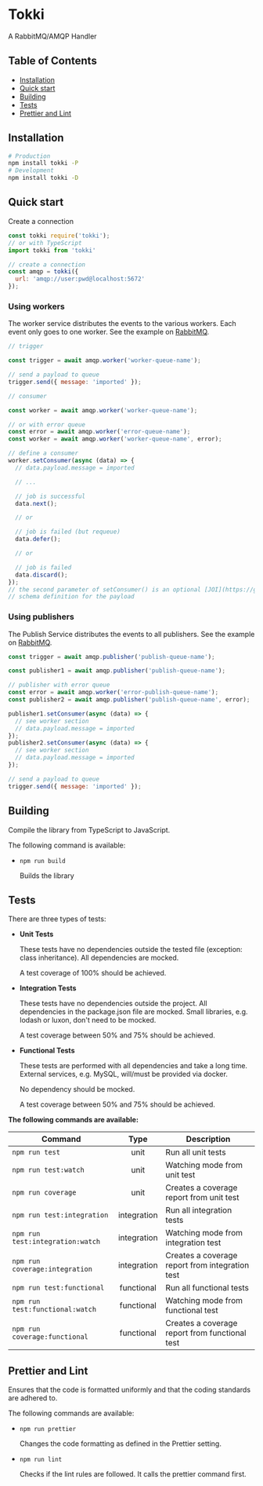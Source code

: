 # Tokki

A RabbitMQ/AMQP Handler

## Table of Contents

- [Installation](#installation)
- [Quick start](#quick-start)
- [Building](#building)
- [Tests](#tests)
- [Prettier and Lint](#prettier-and-lint)

## Installation

```bash
# Production
npm install tokki -P
# Development
npm install tokki -D
```

## Quick start

Create a connection

```javascript
const tokki require('tokki');
// or with TypeScript
import tokki from 'tokki'

// create a connection
const amqp = tokki({
  url: 'amqp://user:pwd@localhost:5672'
});
```

### Using workers

The worker service distributes the events to the various workers. Each event only goes to one worker.
See the example on [RabbitMQ](https://www.rabbitmq.com/tutorials/tutorial-two-javascript.html).

```javascript
// trigger

const trigger = await amqp.worker('worker-queue-name');

// send a payload to queue
trigger.send({ message: 'imported' });

// consumer

const worker = await amqp.worker('worker-queue-name');

// or with error queue
const error = await amqp.worker('error-queue-name');
const worker = await amqp.worker('worker-queue-name', error);

// define a consumer
worker.setConsumer(async (data) => {
  // data.payload.message = imported

  // ...

  // job is successful
  data.next();

  // or

  // job is failed (but requeue)
  data.defer();

  // or

  // job is failed
  data.discard();
});
// the second parameter of setConsumer() is an optional [JOI](https://github.com/hapijs/joi)
// schema definition for the payload
```

### Using publishers

The Publish Service distributes the events to all publishers.
See the example on [RabbitMQ](https://www.rabbitmq.com/tutorials/tutorial-three-javascript.html).

```javascript
const trigger = await amqp.publisher('publish-queue-name');

const publisher1 = await amqp.publisher('publish-queue-name');

// publisher with error queue
const error = await amqp.worker('error-publish-queue-name');
const publisher2 = await amqp.publisher('publish-queue-name', error);

publisher1.setConsumer(async (data) => {
  // see worker section
  // data.payload.message = imported
});
publisher2.setConsumer(async (data) => {
  // see worker section
  // data.payload.message = imported
});

// send a payload to queue
trigger.send({ message: 'imported' });
```

## Building

Compile the library from TypeScript to JavaScript.

The following command is available:

- `npm run build`

  Builds the library

## Tests

There are three types of tests:

- **Unit Tests**

  These tests have no dependencies outside the tested file (exception: class inheritance). All dependencies are mocked.

  A test coverage of 100% should be achieved.

- **Integration Tests**

  These tests have no dependencies outside the project. All dependencies in the package.json file are mocked.
  Small libraries, e.g. lodash or luxon, don't need to be mocked.

  A test coverage between 50% and 75% should be achieved.

- **Functional Tests**

  These tests are performed with all dependencies and take a long time. External services, e.g. MySQL, will/must be provided via docker.

  No dependency should be mocked.

  A test coverage between 50% and 75% should be achieved.

**The following commands are available:**

| Command                          |    Type     | Description                                     |
| -------------------------------- | :---------: | ----------------------------------------------- |
| `npm run test`                   |    unit     | Run all unit tests                              |
| `npm run test:watch`             |    unit     | Watching mode from unit test                    |
| `npm run coverage`               |    unit     | Creates a coverage report from unit test        |
| `npm run test:integration`       | integration | Run all integration tests                       |
| `npm run test:integration:watch` | integration | Watching mode from integration test             |
| `npm run coverage:integration`   | integration | Creates a coverage report from integration test |
| `npm run test:functional`        | functional  | Run all functional tests                        |
| `npm run test:functional:watch`  | functional  | Watching mode from functional test              |
| `npm run coverage:functional`    | functional  | Creates a coverage report from functional test  |

## Prettier and Lint

Ensures that the code is formatted uniformly and that the coding standards are adhered to.

The following commands are available:

- `npm run prettier`

  Changes the code formatting as defined in the Prettier setting.

- `npm run lint`

  Checks if the lint rules are followed. It calls the prettier command first.
